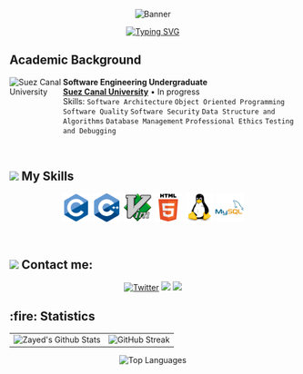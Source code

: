 <!-- Banner and brief -->
<p align="center"><img src="https://user-images.githubusercontent.com/74038190/225813708-98b745f2-7d22-48cf-9150-083f1b00d6c9.gif" alt="Banner"/></p>

<p align="center"><a href="https://git.io/typing-svg"><img src="https://readme-typing-svg.demolab.com?font=Libre+Baskerville&weight=600&size=30&duration=3500&pause=1000&color=F77642&background=FF00F100&center=true&vCenter=true&random=false&width=1000&height=100&lines=As-Salaam+Alaikum!;I'm+Mohamed+Zayed;I'm+Cyber+Security+Engineering+Student" alt="Typing SVG"/></a></p>

<!-- Academic Background -->
## Academic Background

<a href="https://suez.edu.eg/ar/en/"><img align="left" height="94px" width="94px" alt="Suez Canal University" src="https://scu.eg/storage/2023/03/%D8%AC%D8%A7%D9%85%D8%B9%D8%A9-%D9%82%D9%86%D8%A7%D8%A9-%D8%A7%D9%84%D8%B3%D9%88%D9%8A%D8%B3.png"/></a>
**Software Engineering Undergraduate** \
[**Suez Canal University**](https://suez.edu.eg/ar/en/%D9%83%D9%84%D9%8A%D8%A9-%D8%A7%D9%84%D9%87%D9%86%D8%AF%D8%B3%D8%A9/)  • In progress\
Skills: `Software Architecture` `Object Oriented Programming` `Software Quality` `Software Security` `Data Structure and Algorithms` `Database Management` `Professional Ethics` `Testing and Debugging`

<br>

<!-- My Skills -->
<h2 align="left"><img src="https://media2.giphy.com/media/QssGEmpkyEOhBCb7e1/giphy.gif?cid=ecf05e47a0n3gi1bfqntqmob8g9aid1oyj2wr3ds3mg700bl&rid=giphy.gif" width="40"> My Skills</h2>

<p align="center">
  <a href="https://www.cprogramming.com/" target="_blank"><img src="https://raw.githubusercontent.com/devicons/devicon/master/icons/c/c-original.svg" alt="C" width="50" height="50"/></a>
  <a href="https://www.w3schools.com/cpp/" target="_blank"><img src="https://raw.githubusercontent.com/devicons/devicon/master/icons/cplusplus/cplusplus-original.svg" alt="C++" width="50" height="50"/></a>
  <a href="https://www.vim.org/" target="_blank"><img src="https://raw.githubusercontent.com/devicons/devicon/master/icons/vim/vim-original.svg" title="Vim" alt="Vim" width="50" height="50"/></a>
  <a href="https://www.w3.org/html/" target="_blank"><img src="https://raw.githubusercontent.com/devicons/devicon/master/icons/html5/html5-original-wordmark.svg" alt="HTML5" width="50" height="50"/></a>
  <a href="https://www.linux.org/" target="_blank"><img src="https://raw.githubusercontent.com/devicons/devicon/master/icons/linux/linux-original.svg" alt="Linux" width="50" height="50"/></a>
  <a href="https://www.mysql.com/" target="_blank"><img src="https://raw.githubusercontent.com/devicons/devicon/master/icons/mysql/mysql-original-wordmark.svg" alt="MySQL" width="50" height="50"/></a>
</p>
<br>

<!-- Contact me -->
<h2 align="left"><img src="https://github.com/7oSkaaa/7oSkaaa/blob/main/Images/Connect-with-me.gif?raw=true" width="60"> Contact me:</h2>

<div style="text-align: center;">
  <a href="https://twitter.com/mohamed33385443" target="_blank"><img loading="lazy" src="https://img.shields.io/badge/Twitter-1DA1F2?style=for-the-badge&logo=twitter&logoColor=white" alt="Twitter"></a>
  <a href="mailto:mohamedzayedgaber111@gmail.com"><img loading="lazy" src="https://img.shields.io/badge/Gmail-D14836?style=for-the-badge&logo=gmail&logoColor=white" target="_blank"></a>
  <a href="https://www.linkedin.com/in/mohamed-zayed-🇵🇸-362255255" target="_blank"><img loading="lazy" src="https://img.shields.io/badge/-LinkedIn-%230077B5?style=for-the-badge&logo=linkedin&logoColor=white" target="_blank"></a>
</div>

<!-- Statistics -->
<h2 align="left">:fire: Statistics</h2>

<p align="center">
  <table>
    <tr>
      <td><img alt="Zayed's Github Stats" src="https://github-readme-stats.vercel.app/api?username=mohamedzayedscu&show_icons=true&count_private=true&locale=en&bg_color=121212&title_color=1E90FF&text_color=00FF00&theme=merko" /></td>
      <td><img src="https://github-readme-streak-stats.herokuapp.com/?user=mohamedzayedscu&theme=merko" alt="GitHub Streak"/></td>
    </tr>
  </table>
</p>

<p align="center"><img src="https://github-readme-stats.vercel.app/api/top-langs/?username=mohamedzayedscu&layout=compact&bg_color=121212&theme=tokyonight" alt="Top Languages"></p>
